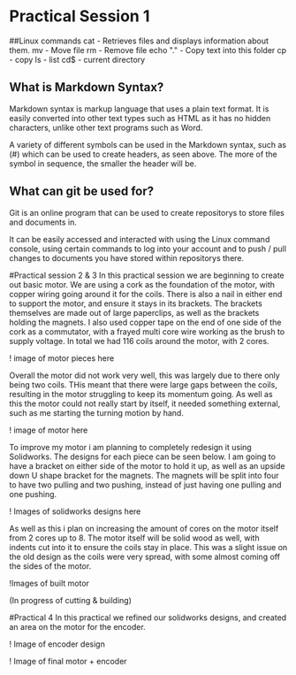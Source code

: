 # Practical Session 1

##Linux commands
cat - Retrieves files and displays information about them.
mv - Move file
rm - Remove file
echo "." - Copy text into this folder
cp - copy
ls - list
cd$ - current directory 

## What is Markdown Syntax?

Markdown syntax is markup language that uses a plain text format. It is easily converted into other text types such as HTML as it has no hidden characters, unlike other text programs such as Word.

A variety of different symbols can be used in the Markdown syntax, such as (#) which can be used to create headers, as seen above. The more of the symbol in sequence, the smaller the header will be.


## What can git be used for?

Git is an online program that can be used to create repositorys to store files and documents in. 

It can be easily accessed and interacted with using the Linux command console, using certain commands to log into your account and to push / pull changes to documents you have stored within repositorys there.



#Practical session 2 & 3 
In this practical session we are beginning to create out basic motor. We are using a cork as the foundation of the motor, with copper wiring going around it for the coils. There is also a nail in either end to support the motor, and ensure it stays in its brackets. The brackets themselves are made out of large paperclips, as well as the brackets holding the magnets. I also used copper tape on the end of one side of the cork as a commutator, with a frayed multi core wire working as the brush to supply voltage. In total we had 116 coils around the motor, with 2 cores. 

! image of motor pieces here

Overall the motor did not work very well, this was largely due to there only being two coils. THis meant that there were large gaps between the coils, resulting in the motor struggling to keep its momentum going. As well as this the motor could not really start by itself, it needed something external, such as me starting the turning motion by hand. 

! image of motor here

To improve my motor i am planning to completely redesign it using Solidworks. The designs for each piece can be seen below. I am going to have a bracket on either side of the motor to hold it up, as well as an upside down U shape bracket for the magnets. The magnets will be split into four to have two pulling and two pushing, instead of just having one pulling and one pushing.

! Images of solidworks designs here

As well as this i plan on increasing the amount of cores on the motor itself from 2 cores up to 8. The motor itself will be solid wood as well, with indents cut into it to ensure the coils stay in place. This was a slight issue on the old design as the coils were very spread, with some almost coming off the sides of the motor. 

!Images of built motor

(In progress of cutting & building)


#Practical 4
In this practical we refined our solidworks designs, and created an area on the motor for the encoder.

! Image of encoder design

! Image of final motor + encoder







